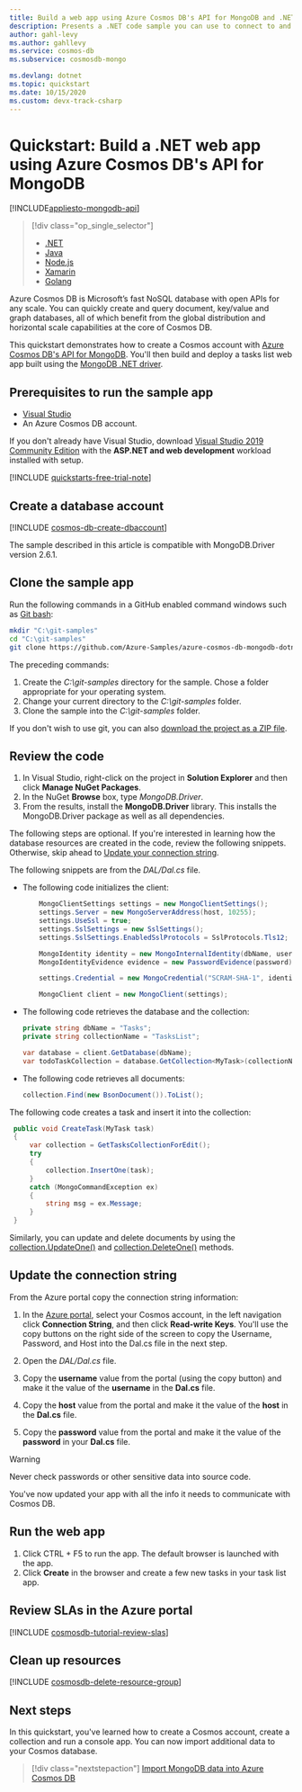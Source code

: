 ```yaml
---
title: Build a web app using Azure Cosmos DB's API for MongoDB and .NET SDK
description: Presents a .NET code sample you can use to connect to and query using Azure Cosmos DB's API for MongoDB.
author: gahl-levy
ms.author: gahllevy
ms.service: cosmos-db
ms.subservice: cosmosdb-mongo

ms.devlang: dotnet
ms.topic: quickstart
ms.date: 10/15/2020
ms.custom: devx-track-csharp
---
```


# Quickstart: Build a .NET web app using Azure Cosmos DB's API for MongoDB 
[!INCLUDE[appliesto-mongodb-api](../includes/appliesto-mongodb-api.md)]

> [!div class="op_single_selector"]
> * [.NET](create-mongodb-dotnet.md)
> * [Java](create-mongodb-java.md)
> * [Node.js](create-mongodb-nodejs.md)
> * [Xamarin](create-mongodb-xamarin.md)
> * [Golang](create-mongodb-go.md)
>  

Azure Cosmos DB is Microsoft’s fast NoSQL database with open APIs for any scale. You can quickly create and query document, key/value and graph databases, all of which benefit from the global distribution and horizontal scale capabilities at the core of Cosmos DB. 

This quickstart demonstrates how to create a Cosmos account with [Azure Cosmos DB's API for MongoDB](mongodb-introduction.md). You'll then build and deploy a tasks list web app built using the [MongoDB .NET driver](https://docs.mongodb.com/ecosystem/drivers/csharp/).

## Prerequisites to run the sample app

* [Visual Studio](https://www.visualstudio.com/downloads/)
* An Azure Cosmos DB account.

If you don't already have Visual Studio, download [Visual Studio 2019 Community Edition](https://www.visualstudio.com/downloads/) with the **ASP.NET and web development** workload installed with setup.

[!INCLUDE [quickstarts-free-trial-note](../../includes/quickstarts-free-trial-note.md)] 

<a id="create-account"></a>
## Create a database account

[!INCLUDE [cosmos-db-create-dbaccount](includes/cosmos-db-create-dbaccount-mongodb.md)]

The sample described in this article is compatible with MongoDB.Driver version 2.6.1.

## Clone the sample app

Run the following commands in a GitHub enabled command windows such as [Git bash](https://git-scm.com/downloads):

```bash
mkdir "C:\git-samples"
cd "C:\git-samples"
git clone https://github.com/Azure-Samples/azure-cosmos-db-mongodb-dotnet-getting-started.git
```

The preceding commands:

1. Create the *C:\git-samples* directory for the sample. Chose a folder appropriate for your operating system.
1. Change your current directory to the *C:\git-samples* folder.
1. Clone the sample into the *C:\git-samples* folder.

If you don't wish to use git, you can also [download the project as a ZIP file](https://github.com/Azure-Samples/azure-cosmos-db-mongodb-dotnet-getting-started/archive/master.zip).

## Review the code

1. In Visual Studio, right-click on the project in **Solution Explorer** and then click **Manage NuGet Packages**.
1. In the NuGet **Browse** box, type *MongoDB.Driver*.
1. From the results, install the **MongoDB.Driver** library. This installs the MongoDB.Driver package as well as all dependencies.

The following steps are optional. If you're interested in learning how the database resources are created in the code, review the following snippets. Otherwise, skip ahead to [Update your connection string](#update-the-connection-string).

The following snippets are from the *DAL/Dal.cs* file.

* The following code initializes the client:

    ```cs
        MongoClientSettings settings = new MongoClientSettings();
        settings.Server = new MongoServerAddress(host, 10255);
        settings.UseSsl = true;
        settings.SslSettings = new SslSettings();
        settings.SslSettings.EnabledSslProtocols = SslProtocols.Tls12;

        MongoIdentity identity = new MongoInternalIdentity(dbName, userName);
        MongoIdentityEvidence evidence = new PasswordEvidence(password);

        settings.Credential = new MongoCredential("SCRAM-SHA-1", identity, evidence);

        MongoClient client = new MongoClient(settings);
    ```

* The following code retrieves the database and the collection:

    ```cs
    private string dbName = "Tasks";
    private string collectionName = "TasksList";

    var database = client.GetDatabase(dbName);
    var todoTaskCollection = database.GetCollection<MyTask>(collectionName);
    ```

* The following code retrieves all documents:

    ```cs
    collection.Find(new BsonDocument()).ToList();
    ```

The following code creates a task and insert it into the collection:

   ```csharp
    public void CreateTask(MyTask task)
    {
        var collection = GetTasksCollectionForEdit();
        try
        {
            collection.InsertOne(task);
        }
        catch (MongoCommandException ex)
        {
            string msg = ex.Message;
        }
    }
   ```
   Similarly, you can update and delete documents by using the [collection.UpdateOne()](https://docs.mongodb.com/stitch/mongodb/actions/collection.updateOne/index.html) and [collection.DeleteOne()](https://docs.mongodb.com/stitch/mongodb/actions/collection.deleteOne/index.html) methods.

## Update the connection string

From the Azure portal copy the connection string information:

1. In the [Azure portal](https://portal.azure.com/), select your Cosmos account, in the left navigation click **Connection String**, and then click **Read-write Keys**. You'll use the copy buttons on the right side of the screen to copy the Username, Password, and Host into the Dal.cs file in the next step.

2. Open the *DAL/Dal.cs* file.

3. Copy the **username** value from the portal (using the copy button) and make it the value of the **username** in the **Dal.cs** file.

4. Copy the **host** value from the portal and make it the value of the **host** in the **Dal.cs** file.

5. Copy the **password** value from the portal and make it the value of the **password** in your **Dal.cs** file.

<!-- TODO Store PW correctly-->
> [!WARNING]
> Never check passwords or other sensitive data into source code.

You've now updated your app with all the info it needs to communicate with Cosmos DB.

## Run the web app

1. Click CTRL + F5 to run the app. The default browser is launched with the app. 
1. Click **Create** in the browser and create a few new tasks in your task list app.

<!-- 
## Deploy the app to Azure 
1. In VS, right click .. publish
2. This is so easy, why is this critical step missed?
-->
## Review SLAs in the Azure portal

[!INCLUDE [cosmosdb-tutorial-review-slas](includes/cosmos-db-tutorial-review-slas.md)]

## Clean up resources

[!INCLUDE [cosmosdb-delete-resource-group](includes/cosmos-db-delete-resource-group.md)]

## Next steps

In this quickstart, you've learned how to create a Cosmos account, create a collection and run a console app. You can now import additional data to your Cosmos database. 

> [!div class="nextstepaction"]
> [Import MongoDB data into Azure Cosmos DB](../dms/tutorial-mongodb-cosmos-db.md?toc=%2fazure%2fcosmos-db%2ftoc.json%253ftoc%253d%2fazure%2fcosmos-db%2ftoc.json)
